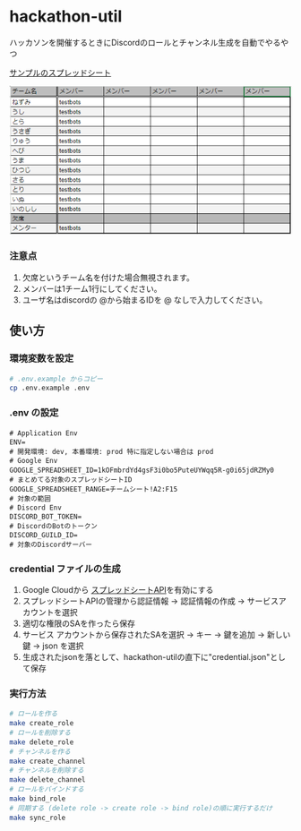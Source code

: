 # hackathon-util

ハッカソンを開催するときにDiscordのロールとチャンネル生成を自動でやるやつ

[サンプルのスプレッドシート](https://docs.google.com/spreadsheets/d/1kOFmbrdYd4gsF3i0bo5PuteUYWqq5R-g0i65jdRZMy0/edit?usp=sharing)

![](./image/img1.png)

### 注意点
1. 欠席というチーム名を付けた場合無視されます。
2. メンバーは1チーム1行にしてください。
3. ユーザ名はdiscordの @から始まるIDを @ なしで入力してください。


## 使い方

### 環境変数を設定
```bash
# .env.example からコピー
cp .env.example .env
```

### .env の設定
```env
# Application Env
ENV=                                                                   # 開発環境: dev, 本番環境: prod 特に指定しない場合は prod
# Google Env
GOOGLE_SPREADSHEET_ID=1kOFmbrdYd4gsF3i0bo5PuteUYWqq5R-g0i65jdRZMy0　   # まとめてる対象のスプレッドシートID
GOOGLE_SPREADSHEET_RANGE=チームシート!A2:F15　                          # 対象の範囲
# Discord Env
DISCORD_BOT_TOKEN=                                                     # DiscordのBotのトークン
DISCORD_GUILD_ID=                                                      # 対象のDiscordサーバー
```

### credential ファイルの生成

1. Google Cloudから [スプレッドシートAPI](https://console.cloud.google.com/apis/library/sheets.googleapis.com?hl=ja)を有効にする 
2. スプレッドシートAPIの管理から認証情報 -> 認証情報の作成 -> サービスアカウントを選択
3. 適切な権限のSAを作ったら保存
4. サービス アカウントから保存されたSAを選択 -> キー -> 鍵を追加 -> 新しい鍵 -> json を選択
5. 生成されたjsonを落として、hackathon-utilの直下に"credential.json"として保存 

### 実行方法

```bash
# ロールを作る
make create_role
# ロールを削除する
make delete_role
# チャンネルを作る
make create_channel
# チャンネルを削除する
make delete_channel
# ロールをバインドする
make bind_role
# 同期する (delete role -> create role -> bind role)の順に実行するだけ
make sync_role
```